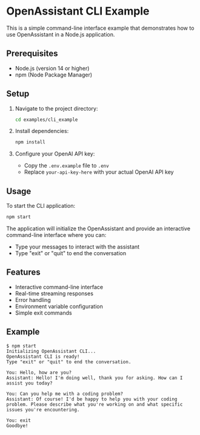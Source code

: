 # OpenAssistant CLI Example

This is a simple command-line interface example that demonstrates how to use OpenAssistant in a Node.js application.

## Prerequisites

- Node.js (version 14 or higher)
- npm (Node Package Manager)

## Setup

1. Navigate to the project directory:
   ```bash
   cd examples/cli_example
   ```

2. Install dependencies:
   ```bash
   npm install
   ```

3. Configure your OpenAI API key:
   - Copy the `.env.example` file to `.env`
   - Replace `your-api-key-here` with your actual OpenAI API key

## Usage

To start the CLI application:

```bash
npm start
```

The application will initialize the OpenAssistant and provide an interactive command-line interface where you can:

- Type your messages to interact with the assistant
- Type "exit" or "quit" to end the conversation

## Features

- Interactive command-line interface
- Real-time streaming responses
- Error handling
- Environment variable configuration
- Simple exit commands

## Example

```
$ npm start
Initializing OpenAssistant CLI...
OpenAssistant CLI is ready!
Type "exit" or "quit" to end the conversation.

You: Hello, how are you?
Assistant: Hello! I'm doing well, thank you for asking. How can I assist you today?

You: Can you help me with a coding problem?
Assistant: Of course! I'd be happy to help you with your coding problem. Please describe what you're working on and what specific issues you're encountering.

You: exit
Goodbye! 